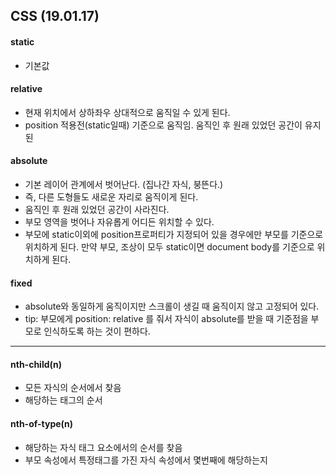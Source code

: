 

## CSS (19.01.17)



#### static 

- 기본값

#### relative 

- 현재 위치에서 상하좌우 상대적으로 움직일 수 있게 된다.
- position 적용전(static일때) 기준으로 움직임. 움직인 후 원래 있었던 공간이 유지된

#### absolute 

- 기본 레이어 관계에서 벗어난다. (집나간 자식, 붕뜬다.)
- 즉, 다른 도형들도 새로운 자리로 움직이게 된다.
- 움직인 후 원래 있었던 공간이 사라진다.
-  부모 영역을 벗어나 자유롭게 어디든 위치할 수 있다. 
- 부모에 static이외에 position프로퍼티가 지정되어 있을 경우에만 부모를 기준으로 위치하게 된다. 만약 부모, 조상이 모두 static이면 document body를 기준으로 위치하게 된다. 

#### fixed

- absolute와 동일하게 움직이지만 스크롤이 생길 때 움직이지 않고 고정되어 있다.
-   tip: 부모에게 position: relative 를 줘서 자식이 absolute를 받을 때 기준점을 부모로 인식하도록 하는 것이 편하다. 



---



#### nth-child(n)

- 모든 자식의 순서에서 찾음
- 해당하는 태그의 순서



#### nth-of-type(n)

- 해당하는 자식 태그 요소에서의 순서를 찾음
- 부모 속성에서 특정태그를 가진 자식 속성에서 몇번째에 해당하는지
